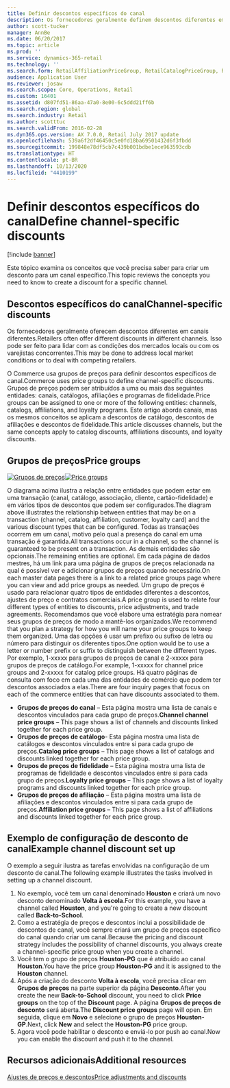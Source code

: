 ```yaml
---
title: Definir descontos específicos do canal
description: Os fornecedores geralmente definem descontos diferentes em canais diferentes. Este tópico examina os conceitos que você precisa saber para criar um desconto para um canal específico.
author: scott-tucker
manager: AnnBe
ms.date: 06/20/2017
ms.topic: article
ms.prod: ''
ms.service: dynamics-365-retail
ms.technology: ''
ms.search.form: RetailAffiliationPriceGroup, RetailCatalogPriceGroup, RetailChannelPriceGroup, RetailDiscountPriceGroup, RetailDiscountPricingWorkspace, RetailPeriodicDiscount, RetailStoreItemPriceList, RetailStoreTable
audience: Application User
ms.reviewer: josaw
ms.search.scope: Core, Operations, Retail
ms.custom: 16401
ms.assetid: d807fd51-86aa-47a0-8e00-6c5ddd21ff6b
ms.search.region: global
ms.search.industry: Retail
ms.author: scotttuc
ms.search.validFrom: 2016-02-28
ms.dyn365.ops.version: AX 7.0.0, Retail July 2017 update
ms.openlocfilehash: 539a6f2df46450c5e0fd18ba69501432d6f3fbdd
ms.sourcegitcommit: 199848e78df5cb7c439b001bdbe1ece963593cdb
ms.translationtype: HT
ms.contentlocale: pt-BR
ms.lasthandoff: 10/13/2020
ms.locfileid: "4410199"
---
```

# <a name="define-channel-specific-discounts"></a><span data-ttu-id="d443a-104">Definir descontos específicos do canal</span><span class="sxs-lookup"><span data-stu-id="d443a-104">Define channel-specific discounts</span></span>

[!include [banner](includes/banner.md)]

<span data-ttu-id="d443a-105">Este tópico examina os conceitos que você precisa saber para criar um desconto para um canal específico.</span><span class="sxs-lookup"><span data-stu-id="d443a-105">This topic reviews the concepts you need to know to create a discount for a specific channel.</span></span>

## <a name="channel-specific-discounts"></a><span data-ttu-id="d443a-106">Descontos específicos do canal</span><span class="sxs-lookup"><span data-stu-id="d443a-106">Channel-specific discounts</span></span>

<span data-ttu-id="d443a-107">Os fornecedores geralmente oferecem descontos diferentes em canais diferentes.</span><span class="sxs-lookup"><span data-stu-id="d443a-107">Retailers often offer different discounts in different channels.</span></span> <span data-ttu-id="d443a-108">Isso pode ser feito para lidar com as condições dos mercados locais ou com os varejistas concorrentes.</span><span class="sxs-lookup"><span data-stu-id="d443a-108">This may be done to address local market conditions or to deal with competing retailers.</span></span>

<span data-ttu-id="d443a-109">O Commerce usa grupos de preços para definir descontos específicos de canal.</span><span class="sxs-lookup"><span data-stu-id="d443a-109">Commerce uses price groups to define channel-specific discounts.</span></span> <span data-ttu-id="d443a-110">Grupos de preços podem ser atribuídos a uma ou mais das seguintes entidades: canais, catálogos, afiliações e programas de fidelidade.</span><span class="sxs-lookup"><span data-stu-id="d443a-110">Price groups can be assigned to one or more of the following entities: channels, catalogs, affiliations, and loyalty programs.</span></span> <span data-ttu-id="d443a-111">Este artigo aborda canais, mas os mesmos conceitos se aplicam a descontos de catálogo, descontos de afiliações e descontos de fidelidade.</span><span class="sxs-lookup"><span data-stu-id="d443a-111">This article discusses channels, but the same concepts apply to catalog discounts, affiliations discounts, and loyalty discounts.</span></span>

## <a name="price-groups"></a><span data-ttu-id="d443a-112">Grupos de preços</span><span class="sxs-lookup"><span data-stu-id="d443a-112">Price groups</span></span>

<span data-ttu-id="d443a-113">[![Grupos de preços](./media/price-groups-1024x608.png)](./media/price-groups.png)</span><span class="sxs-lookup"><span data-stu-id="d443a-113">[![Price groups](./media/price-groups-1024x608.png)](./media/price-groups.png)</span></span>

<span data-ttu-id="d443a-114">O diagrama acima ilustra a relação entre entidades que podem estar em uma transação (canal, catálogo, associação, cliente, cartão-fidelidade) e em vários tipos de descontos que podem ser configurados.</span><span class="sxs-lookup"><span data-stu-id="d443a-114">The diagram above illustrates the relationship between entities that may be on a transaction (channel, catalog, affiliation, customer, loyalty card) and the various discount types that can be configured.</span></span> <span data-ttu-id="d443a-115">Todas as transações ocorrem em um canal, motivo pelo qual a presença do canal em uma transação é garantida.</span><span class="sxs-lookup"><span data-stu-id="d443a-115">All transactions occur in a channel, so the channel is guaranteed to be present on a transaction.</span></span> <span data-ttu-id="d443a-116">As demais entidades são opcionais.</span><span class="sxs-lookup"><span data-stu-id="d443a-116">The remaining entities are optional.</span></span> <span data-ttu-id="d443a-117">Em cada página de dados mestres, há um link para uma página de grupos de preços relacionada na qual é possível ver e adicionar grupos de preços quando necessário.</span><span class="sxs-lookup"><span data-stu-id="d443a-117">On each master data pages there is a link to a related price groups page where you can view and add price groups as needed.</span></span> <span data-ttu-id="d443a-118">Um grupo de preços é usado para relacionar quatro tipos de entidades diferentes a descontos, ajustes de preço e contratos comerciais.</span><span class="sxs-lookup"><span data-stu-id="d443a-118">A price group is used to relate four different types of entities to discounts, price adjustments, and trade agreements.</span></span> <span data-ttu-id="d443a-119">Recomendamos que você elabore uma estratégia para nomear seus grupos de preços de modo a mantê-los organizados.</span><span class="sxs-lookup"><span data-stu-id="d443a-119">We recommend that you plan a strategy for how you will name your price groups to keep them organized.</span></span> <span data-ttu-id="d443a-120">Uma das opções é usar um prefixo ou sufixo de letra ou número para distinguir os diferentes tipos.</span><span class="sxs-lookup"><span data-stu-id="d443a-120">One option would be to use a letter or number prefix or suffix to distinguish between the different types.</span></span> <span data-ttu-id="d443a-121">Por exemplo, 1-xxxxx para grupos de preços de canal e 2-xxxxx para grupos de preços de catálogo.</span><span class="sxs-lookup"><span data-stu-id="d443a-121">For example, 1-xxxxx for channel price groups and 2-xxxxx for catalog price groups.</span></span> <span data-ttu-id="d443a-122">Há quatro páginas de consulta com foco em cada uma das entidades de comércio que podem ter descontos associados a elas.</span><span class="sxs-lookup"><span data-stu-id="d443a-122">There are four inquiry pages that focus on each of the commerce entities that can have discounts associated to them.</span></span>

- <span data-ttu-id="d443a-123">**Grupos de preços do canal** – Esta página mostra uma lista de canais e descontos vinculados para cada grupo de preços.</span><span class="sxs-lookup"><span data-stu-id="d443a-123">**Channel channel price groups** – This page shows a list of channels and discounts linked together for each price group.</span></span>
- <span data-ttu-id="d443a-124">**Grupos de preços de catálogo**- Esta página mostra uma lista de catálogos e descontos vinculados entre si para cada grupo de preços.</span><span class="sxs-lookup"><span data-stu-id="d443a-124">**Catalog price groups** – This page shows a list of catalogs and discounts linked together for each price group.</span></span>
- <span data-ttu-id="d443a-125">**Grupos de preços de fidelidade** – Esta página mostra uma lista de programas de fidelidade e descontos vinculados entre si para cada grupo de preços.</span><span class="sxs-lookup"><span data-stu-id="d443a-125">**Loyalty price groups** – This page shows a list of loyalty programs and discounts linked together for each price group.</span></span>
- <span data-ttu-id="d443a-126">**Grupos de preços de afiliação** – Esta página mostra uma lista de afiliações e descontos vinculados entre si para cada grupo de preços.</span><span class="sxs-lookup"><span data-stu-id="d443a-126">**Affiliation price groups** – This page shows a list of affiliations and discounts linked together for each price group.</span></span>

## <a name="example-channel-discount-set-up"></a><span data-ttu-id="d443a-127">Exemplo de configuração de desconto de canal</span><span class="sxs-lookup"><span data-stu-id="d443a-127">Example channel discount set up</span></span>

<span data-ttu-id="d443a-128">O exemplo a seguir ilustra as tarefas envolvidas na configuração de um desconto de canal.</span><span class="sxs-lookup"><span data-stu-id="d443a-128">The following example illustrates the tasks involved in setting up a channel discount.</span></span>

1. <span data-ttu-id="d443a-129">No exemplo, você tem um canal denominado **Houston** e criará um novo desconto denominado **Volta à escola**.</span><span class="sxs-lookup"><span data-stu-id="d443a-129">For this example, you have a channel called **Houston**, and you're going to create a new discount called **Back-to-School**.</span></span>
2. <span data-ttu-id="d443a-130">Como a estratégia de preços e descontos inclui a possibilidade de descontos de canal, você sempre criará um grupo de preços específico do canal quando criar um canal.</span><span class="sxs-lookup"><span data-stu-id="d443a-130">Because the pricing and discount strategy includes the possibility of channel discounts, you always create a channel-specific price group when you create a channel.</span></span>
3. <span data-ttu-id="d443a-131">Você tem o grupo de preços **Houston-PG** que é atribuído ao canal **Houston**.</span><span class="sxs-lookup"><span data-stu-id="d443a-131">You have the price group **Houston-PG** and it is assigned to the **Houston** channel.</span></span>
4. <span data-ttu-id="d443a-132">Após a criação do desconto **Volta à escola**, você precisa clicar em **Grupos de preços** na parte superior da página **Desconto**.</span><span class="sxs-lookup"><span data-stu-id="d443a-132">After you create the new **Back-to-School** discount, you need to click **Price groups** on the top of the **Discount** page.</span></span> <span data-ttu-id="d443a-133">A página **Grupos de preços de desconto** será aberta.</span><span class="sxs-lookup"><span data-stu-id="d443a-133">The **Discount price groups** page will open.</span></span> <span data-ttu-id="d443a-134">Em seguida, clique em **Novo** e selecione o grupo de preços **Houston-GP**.</span><span class="sxs-lookup"><span data-stu-id="d443a-134">Next, click **New** and select the **Houston-PG** price group.</span></span>
5. <span data-ttu-id="d443a-135">Agora você pode habilitar o desconto e enviá-lo por push ao canal.</span><span class="sxs-lookup"><span data-stu-id="d443a-135">Now you can enable the discount and push it to the channel.</span></span>

## <a name="additional-resources"></a><span data-ttu-id="d443a-136">Recursos adicionais</span><span class="sxs-lookup"><span data-stu-id="d443a-136">Additional resources</span></span>

[<span data-ttu-id="d443a-137">Ajustes de preços e descontos</span><span class="sxs-lookup"><span data-stu-id="d443a-137">Price adjustments and discounts</span></span>](price-adjustments-discounts.md)
